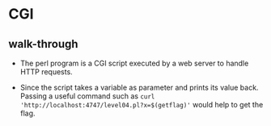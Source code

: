 # CGI
## walk-through
- The perl program is a CGI script executed by a web server to handle HTTP requests.

- Since the script takes a variable as parameter and prints its value back. Passing a useful command such as `curl 'http://localhost:4747/level04.pl?x=$(getflag)'` would help to get the flag.
